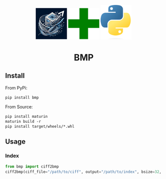 
<p align="center">
    <img width="100px" src="../img/logo.jpg" />
    <img width="100px" src="../img/plus.png" />
    <img width="100px" src="../img/python.png" />
    <h1 align="center">BMP</h1>
</p>

## Install

From PyPi:

```
pip install bmp
```

From Source:

```
pip install maturin
maturin build -r
pip install target/wheels/*.whl
```

## Usage
### Index
```python
from bmp import ciff2bmp
ciff2bmp(ciff_file="/path/to/ciff", output="/path/to/index", bsize=32, compress_range=False)
```
